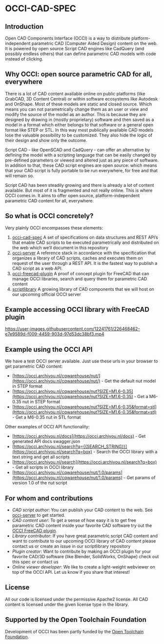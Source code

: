 # OCCI-CAD-SPEC

## Introduction

Open CAD Components Interface (OCCI) is a way to distribute platform-independent parametric CAD (Computer Aided Design) content on the web. It is powered by open source Script CAD engines like CadQuery (and possibly endless others) that can define parametric CAD models with code instead of clicking. 

## Why OCCI: open source parametric CAD for all, everywhere

There is a lot of CAD content available online on public platforms (like GrabCAD, 3D Content Central) or within software ecosystems like Autodesk and OnShape. 
Most of these models are static and closed source. Which means you can not parametrically change them as an user or view and modify the source of the model as an author. 
This is because they are designed by drawing in (mostly proprietary) software and then saved as a model in a format which either belongs to that software or a general open format like STEP or STL. In this way most publically available CAD models lose the valuable possibility to be customized. They also hide the logic of their design and show only the outcome. 

Script CAD - like OpenSCAD and CadQuery - can offer an alternative by defining the model with a scripting language that can be easily changed by pre-defined parameters or viewed and altered just as any piece of software. In addition to that, these CAD script engines are open source: which means that your CAD script is fully portable to be run everywhere, for free and that will remain so. 

Script CAD has been steadily growing and there is already a lot of content available. But most of it is fragmented and not really online. This is where OCCI comes in. It aims to offer open source, platform-independent parametric CAD content for all, everywhere. 

## So what is OCCI concretely?

Very plainly OCCI encompasses these elements:

1. [occi-cad-spec](https://github.com/occi-cad/occi-cad-spec) A set of specifications on data structures and REST API’s that enable CAD scripts to be executed parametrically and distributed on the web which we’ll document in this repository
2. [occi-server](https://github.com/occi-cad/occi-server) A reference stack in accordance with the specification that organizes a library of CAD scripts, caches and executes them on request of the user through a REST API. It is the fastest way to publish a CAD script as a web API.
3. [occi-freecad-plugin](https://github.com/occi-cad/occi-freecad-plugin) A proof of concept plugin for FreeCAD that can manage OCCI libraries, search and query them for parametric CAD content
4. [scriptlibrary](https://github.com/occi-cad/scriptlibrary) A growing library of CAD components that we will host on our upcoming official OCCI server

## Example accessing OCCI library with FreeCAD plugin

https://user-images.githubusercontent.com/12241761/226468462-e7e9589d-f009-4459-903d-97d53dc38bf3.mp4

## Example using the OCCI API

We have a test OCCI server available. Just use these urls in your browser to get parametric CAD content:

* [https://occi.archiyou.nl/cqwarehouse/nut/](https://occi.archiyou.nl/cqwarehouse/nut/) - Get the default nut model in STEP format
* [https://occi.archiyou.nl/cqwarehouse/nut?SIZE=M1.6-0.35](https://occi.archiyou.nl/cqwarehouse/nut?SIZE=M1.6-0.35) - Get a M6-0.35 nut in STEP format
* [https://occi.archiyou.nl/cqwarehouse/nut?SIZE=M1.6-0.35&format=stl](https://occi.archiyou.nl/cqwarehouse/nut?SIZE=M1.6-0.35&format=stl) - Get a M6-0.35 nut in STL format

Other examples of OCCI API functionality:

* [https://occi.archiyou.nl/docs](https://occi.archiyou.nl/docs) - Get generated API docs swagger.json
* [https://occi.archiyou.nl/search?q={{SEARCH_STRING}}](https://occi.archiyou.nl/search?q=box) - Search the OCCI library with a text string and get all scripts
* [https://occi.archiyou.nl/search](https://occi.archiyou.nl/search?q=box) - Get all scripts in OCCI library
* [https://occi.archiyou.nl/cqwarehouse/nut/1.0/params](https://occi.archiyou.nl/cqwarehouse/nut/1.0/params) - Get params of version 1.0 of the nut script

## For whom and contributions

* _CAD script author_: You can publish your CAD content to the web. See [occi-server](https://github.com/occi-cad/occi-server) to get started. 
* _CAD content user_: To get a sense of how easy it is to get free parametric CAD content inside your favorite CAD software try out the [OCCI FreeCAD plugin](https://github.com/occi-cad/occi-freecad-plugin). 
* _Library contributor_: If you have great parametric script CAD content and want to contribute to our upcoming OCCI library of CAD content please contact us or create an issue in our scriptlibrary repository
* _Plugin creator_: Want to contribute by making an OCCI plugin for your favorite CAD/3D software (like Blender, SolidWorks, OnShape) check out this spec or contact us
* _Online viewer developer_: We like to create a light-weight webviewer on top of the OCCI API. Let us know if you share that interest!

## License

All our code is licensed under the permissive Apache2 license. All CAD content is licensed under the given license type in the library.

## Supported by the Open Toolchain Foundation

Development of OCCI has been partly funded by the [Open Toolchain Foundation](https://opentoolchain.org/). 

